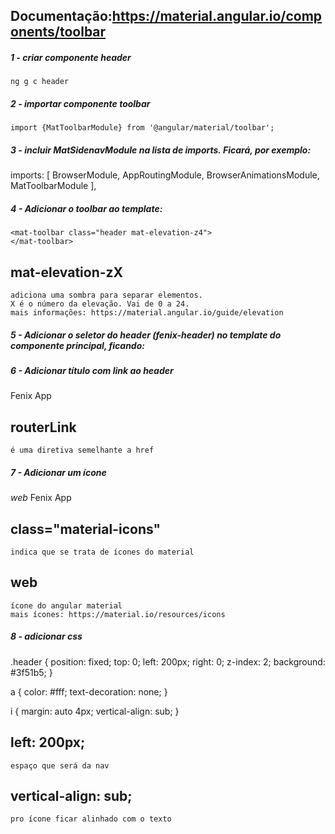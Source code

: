 ## Documentação:https://material.angular.io/components/toolbar

##### 1 - criar componente header
    ng g c header

##### 2 - importar componente toolbar
    import {MatToolbarModule} from '@angular/material/toolbar';

##### 3 - incluir MatSidenavModule na lista de imports. Ficará, por exemplo:
imports: [
    BrowserModule,
    AppRoutingModule,
    BrowserAnimationsModule,
    MatToolbarModule
],

##### 4 - Adicionar o toolbar ao template:
    <mat-toolbar class="header mat-elevation-z4">
    </mat-toolbar>

## mat-elevation-zX
    adiciona uma sombra para separar elementos.
    X é o número da elevação. Vai de 0 a 24.
    mais informações: https://material.angular.io/guide/elevation

##### 5 - Adicionar o seletor do header (fenix-header) no template do componente principal, ficando:
<fenix-header></fenix-header>

##### 6 - Adicionar título com link ao header
<mat-toolbar class="header mat-elevation-z4">
    <a routerLink="">
        Fenix App
    </a>
</mat-toolbar>

## routerLink
    é uma diretiva semelhante a href

##### 7 - Adicionar um ícone
<mat-toolbar class="header mat-elevation-z4">
    <a routerLink="">
        <i class="material-icons">
            web
        </i>
        Fenix App
    </a>
</mat-toolbar>

## class="material-icons"
    indica que se trata de ícones do material

## web
    ícone do angular material
    mais ícones: https://material.io/resources/icons

##### 8 - adicionar css
.header {
    position: fixed;
    top: 0;
    left: 200px;
    right: 0;
    z-index: 2;
    background: #3f51b5;
}

a {
    color: #fff;
    text-decoration: none;
}

i {
    margin: auto 4px;
    vertical-align: sub;
}

## left: 200px;
    espaço que será da nav

## vertical-align: sub;
    pro ícone ficar alinhado com o texto
